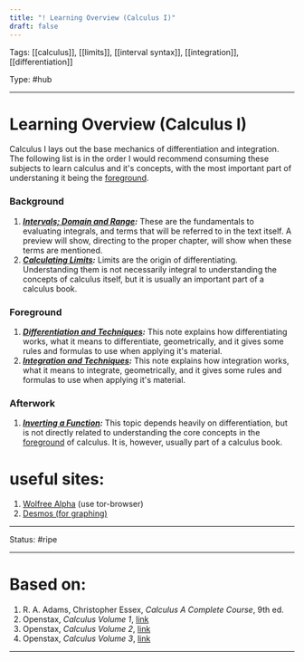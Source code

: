 ```yaml
---
title: "! Learning Overview (Calculus I)"
draft: false
---
```

Tags: [[calculus]], [[limits]], [[interval syntax]], [[integration]], [[differentiation]]

Type: #hub

---
# Learning Overview (Calculus I)
Calculus I lays out the base mechanics of differentiation and integration. The following list is in the order I would recommend consuming these subjects to learn calculus and it's concepts, with the most important part of understaning it being the [foreground](#foreground).
### Background
1. ___[Intervals; Domain and Range](Intervals;%20Domain%20and%20Range.md):___ These are the fundamentals to evaluating integrals, and terms that will be referred to in the text itself. A preview will show, directing to the proper chapter, will show when these terms are mentioned.
2. ___[Calculating Limits](Calculating%20Limits.md):___ Limits are the origin of differentiating. Understanding them is not necessarily integral to understanding the concepts of calculus itself, but it is usually an important part of a calculus book.
### Foreground
1. ___[Differentiation and Techniques](Differentiation%20and%20Techniques.md):___ This note explains how differentiating works, what it means to differentiate, geometrically, and it gives some rules and formulas to use when applying it's material.
2. ___[Integration and Techniques](Integration%20and%20Techniques.md):___ This note explains how integration works, what it means to integrate, geometrically, and it gives some rules and formulas to use when applying it's material.
### Afterwork
1. ___[Inverting a Function](Inverting%20a%20Function.md):___ This topic depends heavily on differentiation, but is not directly related to understanding the core concepts in the [foreground](#foreground) of calculus. It is, however, usually part of a calculus book.





# useful sites:
1. [Wolfree Alpha](https://archive.ph/gfhPu) (use tor-browser)
2. [Desmos (for graphing)](https://www.desmos.com/calculator)

---
Status: #ripe 

---
# Based on:
1. R. A. Adams, Christopher Essex, _Calculus A Complete Course_, 9th ed.
2. Openstax, _Calculus Volume 1_, [link](https://openstax.org/details/books/calculus-volume-1)
3. Openstax, _Calculus Volume 2_, [link](https://openstax.org/details/books/calculus-volume-2)
4. Openstax, _Calculus Volume 3_, [link](https://openstax.org/details/books/calculus-volume-3)







---
